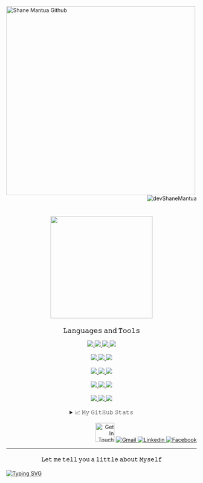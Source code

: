 <a href="https://shanedelmoiramantua.netlify.app/" target="_blank">
  <img  align="left"  width="500" src="https://res.cloudinary.com/di0no2myu/image/upload/v1655957519/YouCut_20220623_114529691_AdobeExpress_r8sft3.gif"       alt="Shane Mantua Github"  >
</a>

<p align="right"> <img src="https://komarev.com/ghpvc/?username=devShaneMantua&style=plastic&color=ff69b4" alt="devShaneMantua"/> </p>

<h1 align="center">
  <a href="mailto:shanemworkacc@gmail.com" target="_blank">
  <img src="https://img.wattpad.com/b0c222065fa2a1088502fb9d9b07fcba02d898da/68747470733a2f2f73332e616d617a6f6e6177732e636f6d2f776174747061642d6d656469612d736572766963652f53746f7279496d6167652f30726f644f76525f4937435065513d3d2d3838383230323830342e313631303634646636343664643832633537313333343033333039372e676966" width="270"/>
</a>
</h1>

<div align="center">
<h3>𝙻𝚊𝚗𝚐𝚞𝚊𝚐𝚎𝚜 𝚊𝚗𝚍 𝚃𝚘𝚘𝚕𝚜</h3>

<!--https://github.com/Ileriayo/markdown-badges?tab=readme-ov-file#-languages-->

<div>
   <!-- React -->
 <a href="https://github.com/devShaneMantua/Strans-bankapp_website.git" target="_blank">
    <img src="https://img.shields.io/badge/react%20-%2320232a.svg?&style=for-the-badge&logo=react&logoColor=%2361DAFB"/>
 </a>
   
   <!-- HTML -->
 <a href="https://github.com/devShaneMantua/Shane-Bookstore.git" target="_blank">
    <img src="https://img.shields.io/badge/html5%20-%23E34F26.svg?&style=for-the-badge&logo=html5&logoColor=black"/>
 </a>

   <!-- CSS -->
 <a href="https://github.com/devShaneMantua/ShaneM-Portfolio.git" target="_blank">
    <img src="https://img.shields.io/badge/css3%20-%231572B6.svg?&style=for-the-badge&logo=css3&logoColor=black"/>
 </a>

 <!-- Styled Components -->
 <a href="https://github.com/devShaneMantua?tab=repositories" target="_blank">
    <img src="https://img.shields.io/badge/-Styled Components-DB7093?.svg?&style=for-the-badge&logo=styled components&logoColor=black"/>
 </a>

</div>

<br>

<div>
  <!-- JavaScript -->
 <a href="https://github.com/devShaneMantua/Strans-bankapp_website.git" target="_blank">
    <img src="https://img.shields.io/badge/-javascript-F7DF1E?.svg?&style=for-the-badge&logo=javascript&logoColor=black"/>
 </a>

  <!-- Python -->
 <a href="https://github.com/devShaneMantua?tab=repositories" target="_blank">
    <img src="https://img.shields.io/badge/-python-3776AB?.svg?&style=for-the-badge&logo=python&logoColor=black"/>
 </a>
 
  <!--C -->
 <a href="https://github.com/devShaneMantua?tab=repositories" target="_blank">
    <img src="https://img.shields.io/badge/c-%2300599C.svg?style=for-the-badge&logo=c&logoColor=black"/>
 </a>
</div>

<br>

<div>
  
  <!-- MySQL -->
  <a href="https://github.com/devShaneMantua?tab=repositories" target="_blank">
      <img src="https://img.shields.io/badge/mysql-4479A1.svg?style=for-the-badge&logo=mysql&logoColor=black"/>
  </a>
  
  <!-- SQLite -->
  <a href="https://github.com/devShaneMantua?tab=repositories" target="_blank">
      <img src="https://img.shields.io/badge/sqlite-%2307405e.svg?style=for-the-badge&logo=sqlite&logoColor=black"/>
  </a>
  
  <!-- MongoDB -->
  <a href="https://github.com/devShaneMantua?tab=repositories" target="_blank">
      <img src="https://img.shields.io/badge/MongoDB-%234ea94b.svg?style=for-the-badge&logo=mongodb&logoColor=black"/>
  </a>
  
</div>

<br>

<div>

  <!-- Bootstrap -->
 <a href="https://github.com/devShaneMantua/Bootstrap-Cheatsheet.git" target="_blank">
    <img src="https://img.shields.io/badge/-bootstrap-7952B3?.svg?&style=for-the-badge&logo=bootstrap&logoColor=black"/>
 </a>
 
  <!-- Tailwind -->
 <a href="https://github.com/devShaneMantua/Facebook-UI-clone.git" target="_blank">
    <img src="https://img.shields.io/badge/-tailwind css-06B6D4?.svg?&style=for-the-badge&logo=tailwind css&logoColor=black"/>
 </a>

 <!-- Framer Motion -->
 <a href="https://github.com/devShaneMantua?tab=repositories" target="_blank">
    <img src="https://img.shields.io/badge/Framer Motion%20-%236004ff.svg?&style=for-the-badge&logo=framer motion&logoColor=black"/>
 </a>
</div>

<br>

<div>
  <!-- Figma -->
  <a href="https://github.com/devShaneMantua?tab=repositories" target="_blank">
      <img src="https://img.shields.io/badge/figma-%23F24E1E.svg?style=for-the-badge&logo=figma&logoColor=white"/>
  </a>
  
  <!-- Framer -->
  <a href="https://github.com/devShaneMantua?tab=repositories" target="_blank">
      <img src="https://img.shields.io/badge/Framer-grey?style=for-the-badge&logo=framer&logoColor=black"/>
  </a>
  
  <!-- Canva -->
  <a href="https://github.com/devShaneMantua?tab=repositories" target="_blank">
      <img src="https://img.shields.io/badge/Canva-%2300C4CC.svg?style=for-the-badge&logo=Canva&logoColor=black"/>
  </a>
 
</div>

<!--
<div>
  <a href="https://github.com/devShaneMantua?tab=repositories" target="_blank">
      <img src=""/>
  </a>
</div> 
-->


  
<br>
  
<details>
  <summary>📈 𝙼𝚢 𝙶𝚒𝚝𝙷𝚞𝚋 𝚂𝚝𝚊𝚝𝚜</summary>
  <br>
  <p align="center"> <img alt="Shane Del Moira GitHub Stats" src="https://github-readme-stats.vercel.app/api?username=devshanemantua&show_icons=true&theme=radical" />
</details> 
  
</div>


<p align="right">
    <img  width="50" src="https://media4.giphy.com/media/UrCybfHo3r1kmTZfJR/giphy.gif?cid=790b7611f4da43712867874599f73b1660d0440c068b1c43&rid=giphy.gif&ct=s"  alt="Get In Touch"  />
        <!-- Gmail -->
        <a href="mailto:shanemworkacc@gmail.com" target="_blank"><img alt="Gmail"
                src="https://img.shields.io/badge/-Gmail-EA4335?style=flat-square&logo=Gmail&logoColor=white">
        </a>
        <!-- Linkedin -->
        <a href="https://www.linkedin.com/in/ShanedelmoiraMantua" target="_blank"><img alt="Linkedin"
                src="https://img.shields.io/badge/-Linkedin-0A66C2?style=flat-square&logo=Linkedin&logoColor=white">
        </a>
        <!-- Facebook -->
        <a href="https://www.facebook.com/shanedelmoira.mantua.7" target="_blank"><img alt="Facebook"
                src="https://img.shields.io/badge/-Facebook-1877F2?style=flat-square&logo=Facebook&logoColor=white">
        </a>
 </p>

---
<!--https://readme-typing-svg.demolab.com/demo/?duration=800&pause=502&color=00FF00&vCenter=true&multiline=true&width=620&height=400&lines=%F0%9F%99%8B%E2%80%8D%E2%99%80%EF%B8%8F+Hi%2C+My+name+is+Shane+Del+Moira+Santia%C3%B1ez+Mantua;%F0%9F%93%85+February+14%2C+2005;%F0%9F%8E%93+IT+Student;%F0%9F%92%BB+Web+Developer+%26+Programmer;%F0%9F%8E%A8+Web+%26+SaaS+Designer;%F0%9F%9A%80+Future+SaaS+Founder+%26+SaaS+Design+Agency+Founder;%F0%9F%8E%AF+Aiming+to+make+an+impact+in+the+SaaS+world;%F0%9F%98%8D+Big+fan+of+Manhwa;%F0%9F%8C%B1+Constantly+improving+myself;+%E2%99%A1%E2%88%A9%2C%2C%2C%2C%2C%E2%88%A9;+(%E2%80%9E%E2%80%A2+%D6%8A+%E2%80%A2%E2%80%9E)+%E2%99%A1;%E2%80%8E+;%E2%8A%B9+%E0%A3%AA+%EF%B9%8F%F0%93%8A%9D%EF%B9%8F%F0%93%82%81%EF%B9%8F%E2%8A%B9+%E0%A3%AA+%CB%96)-->


<h4 align="center">𝙻𝚎𝚝 𝚖𝚎 𝚝𝚎𝚕𝚕 𝚢𝚘𝚞 𝚊 𝚕𝚒𝚝𝚝𝚕𝚎 𝚊𝚋𝚘𝚞𝚝 𝙼𝚢𝚜𝚎𝚕𝚏</h4>
  <p align="left">
    <a href="https://git.io/typing-svg"><img src="https://readme-typing-svg.demolab.com?font=Fira+Code&duration=800&pause=502&color=00FF00&vCenter=true&multiline=true&width=620&height=400&lines=%F0%9F%99%8B%E2%80%8D%E2%99%80%EF%B8%8F+Hi%2C+My+name+is+Shane+Del+Moira+Santia%C3%B1ez+Mantua;%F0%9F%93%85+February+14%2C+2005;%F0%9F%8E%93+IT+Student;%F0%9F%92%BB+Web+Developer+%26+Programmer;%F0%9F%8E%A8+Web+%26+SaaS+Designer;%F0%9F%9A%80+Future+SaaS+Founder+%26+SaaS+Design+Agency+Founder;%F0%9F%8E%AF+Aiming+to+make+an+impact+in+the+SaaS+world;%F0%9F%98%8D+Big+fan+of+Manhwa;%F0%9F%8C%B1+Constantly+improving+myself;+%E2%99%A1%E2%88%A9%2C%2C%2C%2C%2C%E2%88%A9;+(%E2%80%9E%E2%80%A2+%D6%8A+%E2%80%A2%E2%80%9E)+%E2%99%A1;%E2%80%8E+;%E2%8A%B9+%E0%A3%AA+%EF%B9%8F%F0%93%8A%9D%EF%B9%8F%F0%93%82%81%EF%B9%8F%E2%8A%B9+%E0%A3%AA+%CB%96)" alt="Typing SVG" /></a>
  </p>

<!--
      <img src="https://readme-typing-svg.herokuapp.com?font=Exo+2&duration=3000&color=39FF14&multiline=true&width=900&height=310&lines=%F0%9F%91%A9+She%2FHer;%F0%9F%A4%94+My+name+is+Shane+Del+Moira+Santia%C3%B1ez+Mantua+but+everyone+calls+me+Shen;%F0%9F%A4%93+A+Passionate+Front-end+web+developer+from+the+Philippines;%F0%9F%92%BB+Aiming+to+become+a+Full+stack+developer+and+Senior+web+developer;%F0%9F%92%BC+Only+rest+when+most+of+the+work+is+done+;%F0%9F%92%96+I'm+more+into+CSS+than+JavaScript+;%F0%9F%8E%93+Graduating+Senior+High+School+soon;%F0%9F%98%8D+A+night+owl+person+who+loves+Anime+and+Webtoon;++++%7B%5C__%2F%7D+;++++(%EF%BD%A1%E2%80%A2%CC%80%E1%B4%97-)%E2%9C%A7++congrats+reaching+to+the+end;++++%2F+%3E%E2%98%95+here+have+some+coffee;Now+you+know+me+Stranger" alt="About Me"/>

-->
 
